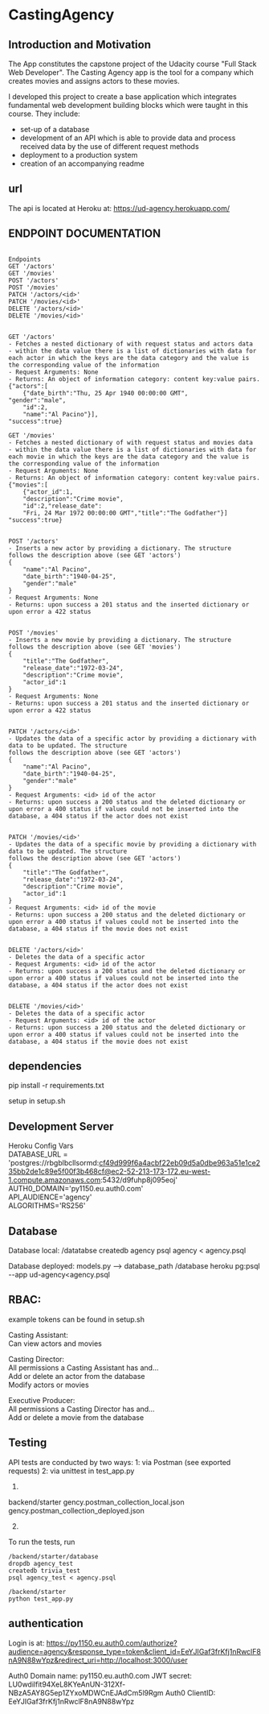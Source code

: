 # CastingAgency


Introduction and Motivation
---------------------------
The App constitutes the capstone project of the Udacity course "Full Stack Web Developer". The Casting Agency app is the tool for a company which creates movies and assigns actors to these movies.

I developed this project to create a base application which integrates fundamental web development building blocks which were taught in this course. They include:
- set-up of a database
- development of an API which is able to provide data and process received data by the use of different request methods
- deployment to a production system
- creation of an accompanying readme


url
---
The api is located at Heroku at:
https://ud-agency.herokuapp.com/ 



ENDPOINT DOCUMENTATION
----------------------
```

Endpoints
GET '/actors'
GET '/movies'
POST '/actors'
POST '/movies'
PATCH '/actors/<id>'
PATCH '/movies/<id>'
DELETE '/actors/<id>'
DELETE '/movies/<id>'


GET '/actors'
- Fetches a nested dictionary of with request status and actors data 
- within the data value there is a list of dictionaries with data for each actor in which the keys are the data category and the value is the corresponding value of the information
- Request Arguments: None
- Returns: An object of information category: content key:value pairs. 
{"actors":[
    {"date_birth":"Thu, 25 Apr 1940 00:00:00 GMT",           "gender":"male",
    "id":2,
    "name":"Al Pacino"}],
"success":true}

GET '/movies'
- Fetches a nested dictionary of with request status and movies data 
- within the data value there is a list of dictionaries with data for each movie in which the keys are the data category and the value is the corresponding value of the information
- Request Arguments: None
- Returns: An object of information category: content key:value pairs. 
{"movies":[
    {"actor_id":1,
    "description":"Crime movie",
    "id":2,"release_date":
    "Fri, 24 Mar 1972 00:00:00 GMT","title":"The Godfather"}]    
"success":true}


POST '/actors'
- Inserts a new actor by providing a dictionary. The structure
follows the description above (see GET 'actors')
{
    "name":"Al Pacino",
    "date_birth":"1940-04-25",
    "gender":"male"
}
- Request Arguments: None
- Returns: upon success a 201 status and the inserted dictionary or  upon error a 422 status


POST '/movies'
- Inserts a new movie by providing a dictionary. The structure
follows the description above (see GET 'movies')
{
    "title":"The Godfather",
    "release_date":"1972-03-24",
    "description":"Crime movie",
    "actor_id":1
}
- Request Arguments: None
- Returns: upon success a 201 status and the inserted dictionary or  upon error a 422 status


PATCH '/actors/<id>'
- Updates the data of a specific actor by providing a dictionary with data to be updated. The structure
follows the description above (see GET 'actors')
{
    "name":"Al Pacino",
    "date_birth":"1940-04-25",
    "gender":"male"
}
- Request Arguments: <id> id of the actor 
- Returns: upon success a 200 status and the deleted dictionary or  upon error a 400 status if values could not be inserted into the database, a 404 status if the actor does not exist


PATCH '/movies/<id>'
- Updates the data of a specific movie by providing a dictionary with data to be updated. The structure
follows the description above (see GET 'actors')
{
    "title":"The Godfather",
    "release_date":"1972-03-24",
    "description":"Crime movie",
    "actor_id":1
}
- Request Arguments: <id> id of the movie 
- Returns: upon success a 200 status and the deleted dictionary or  upon error a 400 status if values could not be inserted into the database, a 404 status if the movie does not exist


DELETE '/actors/<id>'
- Deletes the data of a specific actor 
- Request Arguments: <id> id of the actor 
- Returns: upon success a 200 status and the deleted dictionary or  upon error a 400 status if values could not be inserted into the database, a 404 status if the actor does not exist


DELETE '/movies/<id>'
- Deletes the data of a specific actor 
- Request Arguments: <id> id of the actor 
- Returns: upon success a 200 status and the deleted dictionary or  upon error a 400 status if values could not be inserted into the database, a 404 status if the movie does not exist

```


dependencies
------------
pip install -r requirements.txt

setup in setup.sh


Development Server
------------------
Heroku Config Vars <br/>
DATABASE_URL = 'postgres://rbgblbcllsormd:cf49d999f6a4acbf22eb09d5a0dbe963a51e1ce235bb2de1c89e5f00f3b468cf@ec2-52-213-173-172.eu-west-1.compute.amazonaws.com:5432/d9fuhp8j095eoj' <br/>
AUTH0_DOMAIN='py1150.eu.auth0.com' <br/>
API_AUDIENCE='agency' <br/>
ALGORITHMS='RS256'


Database
-------

Database local:
/datatabse
createdb agency
psql agency < agency.psql

Database deployed:
models.py --> database_path
/database
heroku pg:psql --app ud-agency<agency.psql


RBAC:
------
example tokens can be found in setup.sh <br/>

Casting Assistant:<br/>
Can view actors and movies

Casting Director:<br/>
All permissions a Casting Assistant has and…<br/>
Add or delete an actor from the database<br/>
Modify actors or movies

Executive Producer:<br/>
All permissions a Casting Director has and…<br/>
Add or delete a movie from the database



Testing
--------
API tests are conducted by two ways:
1: via Postman (see exported requests)
2: via unittest in test_app.py

1)
backend/starter
gency.postman_collection_local.json
gency.postman_collection_deployed.json

2)
To run the tests, run
```
/backend/starter/database
dropdb agency_test
createdb trivia_test
psql agency_test < agency.psql
```

```
/backend/starter
python test_app.py
```



authentication
---------------
Login is at:
https://py1150.eu.auth0.com/authorize?audience=agency&response_type=token&client_id=EeYJIGaf3frKfj1nRwclF8nA9N88wYpz&redirect_uri=http://localhost:3000/user

Auth0 Domain name: py1150.eu.auth0.com
JWT secret: LU0wdilfit94XeL8KYeAnUN-312Xf-NBzA5AY8G5ep1ZYxoMDWCnEJAdCm5l9Rgm
Auth0 ClientID: EeYJIGaf3frKfj1nRwclF8nA9N88wYpz


